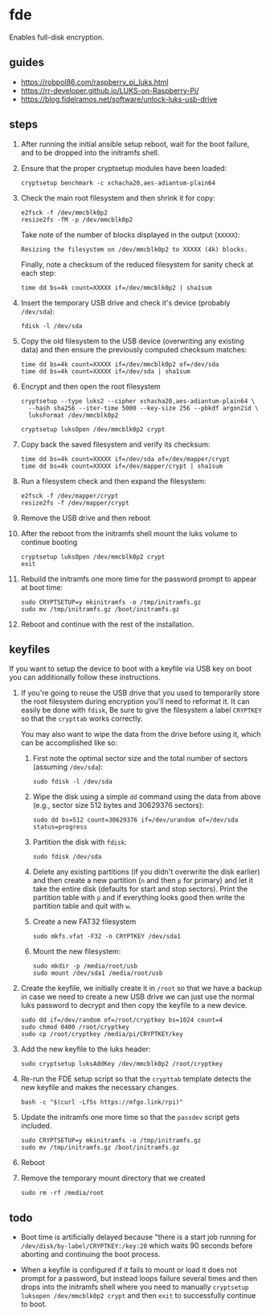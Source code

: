 # fde

Enables full-disk encryption.

## guides

- https://robpol86.com/raspberry_pi_luks.html
- https://rr-developer.github.io/LUKS-on-Raspberry-Pi/
- https://blog.fidelramos.net/software/unlock-luks-usb-drive

## steps

1. After running the initial ansible setup reboot, wait for the boot failure,
   and to be dropped into the initramfs shell.

2. Ensure that the proper cryptsetup modules have been loaded:

   ```shell
   cryptsetup benchmark -c xchacha20,aes-adiantum-plain64
   ```

3. Check the main root filesystem and then shrink it for copy:

   ```shell
   e2fsck -f /dev/mmcblk0p2
   resize2fs -fM -p /dev/mmcblk0p2
   ```

   Take note of the number of blocks displayed in the output (`XXXXX`):

   ```
   Resizing the filesystem on /dev/mmcblk0p2 to XXXXX (4k) blocks.
   ```

   Finally, note a checksum of the reduced filesystem for sanity check at each
   step:

   ```shell
   time dd bs=4k count=XXXXX if=/dev/mmcblk0p2 | sha1sum
   ```

4. Insert the temporary USB drive and check it's device (probably `/dev/sda`):

   ```shell
   fdisk -l /dev/sda
   ```

5. Copy the old filesystem to the USB device (overwriting any existing data)
   and then ensure the previously computed checksum matches:

   ```shell
   time dd bs=4k count=XXXXX if=/dev/mmcblk0p2 of=/dev/sda
   time dd bs=4k count=XXXXX if=/dev/sda | sha1sum
   ```

8. Encrypt and then open the root filesystem

   ```shell
   cryptsetup --type luks2 --cipher xchacha20,aes-adiantum-plain64 \
     --hash sha256 --iter-time 5000 --key-size 256 --pbkdf argon2id \
     luksFormat /dev/mmcblk0p2
   ```

   ```shell
   cryptsetup luksOpen /dev/mmcblk0p2 crypt
   ```

9. Copy back the saved filesystem and verify its checksum:

   ```shell
   time dd bs=4k count=XXXXX if=/dev/sda of=/dev/mapper/crypt
   time dd bs=4k count=XXXXX if=/dev/mapper/crypt | sha1sum
   ```

10. Run a filesystem check and then expand the filesystem:

    ```shell
    e2fsck -f /dev/mapper/crypt
    resize2fs -f /dev/mapper/crypt
    ```

11. Remove the USB drive and then reboot

12. After the reboot from the initramfs shell mount the luks volume to
    continue booting

    ```shell
    cryptsetup luksOpen /dev/mmcblk0p2 crypt
    exit
    ```

13. Rebuild the initramfs one more time for the password prompt to appear at
    boot time:

    ```shell
    sudo CRYPTSETUP=y mkinitramfs -o /tmp/initramfs.gz
    sudo mv /tmp/initramfs.gz /boot/initramfs.gz
    ```

14. Reboot and continue with the rest of the installation.

## keyfiles

If you want to setup the device to boot with a keyfile via USB key on boot
you can additionally follow these instructions.

1. If you're going to reuse the USB drive that you used to temporarily store
   the root filesystem during encryption you'll need to reformat it. It can
   easily be done with `fdisk`, Be sure to give the filesystem a label
   `CRYPTKEY` so that the `crypttab` works correctly.

   You may also want to wipe the data from the drive before using it, which
   can be accomplished like so:

   1. First note the optimal sector size and the total number of sectors
      (assuming `/dev/sda`):

      ```shell
      sudo fdisk -l /dev/sda
      ```

   2. Wipe the disk using a simple `dd` command using the data from above
      (e.g., sector size 512 bytes and 30629376 sectors):

      ```shell
      sudo dd bs=512 count=30629376 if=/dev/urandom of=/dev/sda status=progress
      ```

   3. Partition the disk with `fdisk`:

      ```shell
      sudo fdisk /dev/sda
      ```

   4. Delete any existing partitions (if you didn't overwrite the disk
      earlier) and then create a new partition (`n` and then `p` for primary)
      and let it take the entire disk (defaults for start and stop sectors).
      Print the partition table with `p` and if everything looks good then
      write the partition table and quit with `w`.

   5. Create a new FAT32 filesystem

      ```shell
      sudo mkfs.vfat -F32 -n CRYPTKEY /dev/sda1
      ```

   6. Mount the new filesystem:

      ```shell
      sudo mkdir -p /media/root/usb
      sudo mount /dev/sda1 /media/root/usb
      ```

2. Create the keyfile, we initially create it in `/root` so that we have a
   backup in case we need to create a new USB drive we can just use the normal
   luks password to decrypt and then copy the keyfile to a new device.

   ```shell
   sudo dd if=/dev/random of=/root/cryptkey bs=1024 count=4
   sudo chmod 0400 /root/cryptkey
   sudo cp /root/cryptkey /media/pi/CRYPTKEY/key
   ```

3. Add the new keyfile to the luks header:

   ```shell
   sudo cryptsetup luksAddKey /dev/mmcblk0p2 /root/cryptkey
   ```

4. Re-run the FDE setup script so that the `crypttab` template detects the new
   keyfile and makes the necessary changes.

   ```shell
   bash -c "$(curl -LfSs https://mfgo.link/rpi)"
   ```

5. Update the initramfs one more time so that the `passdev` script gets
   included.

   ```shell
   sudo CRYPTSETUP=y mkinitramfs -o /tmp/initramfs.gz
   sudo mv /tmp/initramfs.gz /boot/initramfs.gz
   ```

6. Reboot

7. Remove the temporary mount directory that we created

   ```shell
   sudo rm -rf /media/root
   ```

## todo

- Boot time is artificially delayed because "there is a start job running for
  `/dev/disk/by-label/CRYPTKEY:/key:20` which waits 90 seconds before aborting
  and continuing the boot process.

- When a keyfile is configured if it fails to mount or load it does not prompt
  for a password, but instead loops failure several times and then drops into
  the initramfs shell where you need to manually `cryptsetup luksopen
  /dev/mmcblk0p2 crypt` and then `exit` to successfully continue to boot.
